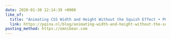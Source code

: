 ```yaml
---
date: 2020-01-30 12:14:39 +0000
like_of:
  title: "Animating CSS Width and Height Without the Squish Effect • PQINA"
  link: https://pqina.nl/blog/animating-width-and-height-without-the-squish-effect/
posting_method: https://omnibear.com
---
```

